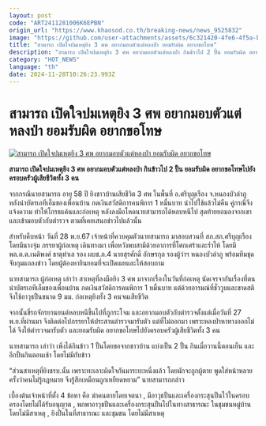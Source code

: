 ```yaml
---
layout: post
code: "ART2411281006K6EPBN"
origin_url: "https://www.khaosod.co.th/breaking-news/news_9525832"
image: "https://github.com/user-attachments/assets/6c321420-4fe6-4f5a-ba1f-1f78d23b3c27"
title: "สามารถ เปิดใจปมเหตุยิง 3 ศพ อยากมอบตัวแต่หลงป่า ยอมรับผิด อยากขอโทษ"
description: "สามารถ เปิดใจปมเหตุยิง 3 ศพ อยากมอบตัวแต่หลงป่า กินข้าวไป 2 ปั้น ยอมรับผิด อยากขอโทษไปยังครอบครัวผู้เสียชีวิตทั้ง 3 คนด้วย"
category: "HOT_NEWS"
language: "th"
date: 2024-11-28T10:26:23.993Z
---
```


# สามารถ เปิดใจปมเหตุยิง 3 ศพ อยากมอบตัวแต่หลงป่า ยอมรับผิด อยากขอโทษ

[![สามารถ เปิดใจปมเหตุยิง 3 ศพ อยากมอบตัวแต่หลงป่า ยอมรับผิด อยากขอโทษ](https://www.khaosod.co.th/wpapp/uploads/2024/11/45458.jpg "สามารถ เปิดใจปมเหตุยิง 3 ศพ อยากมอบตัวแต่หลงป่า ยอมรับผิด อยากขอโทษ")](https://www.khaosod.co.th/wpapp/uploads/2024/11/45458.jpg)

**สามารถ เปิดใจปมเหตุยิง 3 ศพ อยากมอบตัวแต่หลงป่า กินข้าวไป 2 ปั้น ยอมรับผิด อยากขอโทษไปยังครอบครัวผู้เสียชีวิตทั้ง 3 คน**

จากกรณีนายสามารถ อายุ 58 ปี ยิงชาวบ้านเสียชีวิต 3 ศพ ในพื้นที่ อ.ศรีบุญเรือง จ.หนองบัวลำภู หลังนำบัตรเอทีเอ็มของเพื่อนบ้าน กดเงินสวัสดิการคนพิการ 1 หมื่นบาท นำไปใช้แล้วไม่คืน คู่กรณีจึงแจ้งความ ทำให้โกรธแค้นและก่อเหตุ หลังลงมือโหดนายสามารถได้หลบหนีไป สุดท้ายยอมลงจากเขาและเข้ามอบตัวกับตำรวจ ตามที่เคยเสนอข่าวไปแล้วนั้น

สำหรับคืบหน้า วันที่ 28 พ.ย.67 เจ้าหน้าที่ควบคุมตัวนายสามารถ มาสอบสวนที่ สภ.สภ.ศรีบุญเรือง โดยมีนางจุ๋ม ภรรยาผู้ก่อเหตุ เดินทางมา เพื่อหวังพบสามีด้วยอาการที่โศกเศร้าและร่ำไห้ โดยมี พล.ต.ต.เนติพงศ์ ธาตุทำเล รอง ผบช.ภ.4 นายสุรศักดิ์ อักษรกุล รองผู้ว่าฯ หนองบัวลำภู พร้อมทีมชุดจับกุมแถลงข่าว โดยผู้ต้องหายินยอมที่จะเปิดเผยและให้สอบถาม

นายสามารถ ผู้ก่อเหตุ เล่าว่า สาเหตุที่ลงมือยิง 3 ศพ มาจากเรื่องในวันที่ก่อเหตุ นัดเจรจากันเรื่องที่ตนนำบัตรเอทีเอ็มของเพื่อนบ้าน กดเงินสวัสดิการคนพิการ 1 หมื่นบาท แต่ด้วยอารมณ์ที่ชั่ววูบและขาดสติ จึงใช้อาวุธปืนขนาด 9 มม. ก่อเหตุยิงทั้ง 3 คนจนเสียชีวิต

จากนั้นขี่รถจักรยานยนต์หลบหนีขึ้นไปที่ภูกระโจม และอยากมอบตัวกับตำรวจตั้งแต่เมื่อวันที่ 27 พ.ย.ที่ผ่านมา จึงติดต่อไปภรรยาให้ประสานตำรวจมารับตัว แต่ที่ไม่ออกมา เพราะหลงป่าหาทางออกไม่ได้ จึงให้ตำรวจมารับตัว และยอมรับผิด อยากขอโทษไปยังครอบครัวผู้เสียชีวิตทั้ง 3 คน

นายสามารถ เล่าว่า เพิ่งได้กินข้าว 1 ปั้นโดยขอจากชาวบ้าน แบ่งเป็น 2 ปั้น กินเมื่อวานนี้ตอนเย็น และอีกปั้นกินตอนเช้า โดยไม่มีกับข้าว

“ส่วนสาเหตุที่ยิงชรบ.นั้น เพราะทะเลาะผิดใจกันมาระยะหนึ่งแล้ว โดยมักจะถูกผู้ตาย พูดใส่หน้าหลายครั้งว่าคนไม่รู้กฎหมาย จึงรู้สึกเหมือนถูกเหยียดหยาม” นายสามารถกล่าว

เบื้องต้นเจ้าหน้าที่ตั้ง 4 ข้อหา คือ ฆ่าคนตายโดยเจตนา , มีอาวุธปืนและเครื่องกระสุนปืนไว้ในครอบครองโดยไม่ได้รับอนุญาต , พกพาอาวุธปืนและเครื่องกระสุนปืนไปในทางสาธารณะ ในชุมชนหมู่บ้าน โดยไม่มีสาเหตุ , ยิงปืนในที่สาธารณะ และชุมชน โดยไม่มีสาเหตุ



